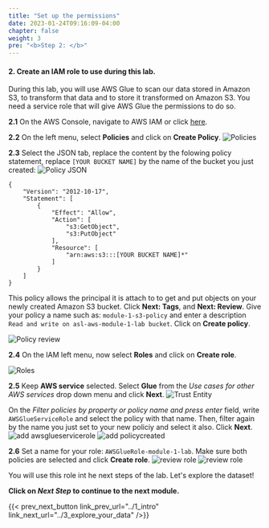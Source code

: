 ```yaml
---
title: "Set up the permissions"
date: 2023-01-24T09:16:09-04:00
chapter: false
weight: 3
pre: "<b>Step 2: </b>"
---
```


#### 2. Create an IAM role to use during this lab.

During this lab, you will use AWS Glue to scan our data stored in Amazon S3, to transform that data and to store it transformed on Amazon S3. You need a service role that will give AWS Glue the permissions to do so.

**2.1** On the AWS Console, navigate to AWS IAM or click [here](https://us-east-1.console.aws.amazon.com/iamv2/home#/home). 

**2.2** On the left menu, select **Policies** and click on **Create Policy**.
![Policies](/Sustainability/200_different_datasets_and_their_use_case/Module_1/Images/7_1_Policies.png)

**2.3** Select the JSON tab, replace the content by the folowing policy statement, replace `[YOUR BUCKET NAME]` by the name of the bucket you just created:
![Policy JSON](/Sustainability/200_different_datasets_and_their_use_case/Module_1/Images/7_2_Policy_json.png)

```
{
    "Version": "2012-10-17",
    "Statement": [
        {
            "Effect": "Allow",
            "Action": [
                "s3:GetObject",
                "s3:PutObject"
            ],
            "Resource": [
                "arn:aws:s3:::[YOUR BUCKET NAME]*"
            ]
        }
    ]
}
```
This policy allows the principal it is attach to to get and put objects on your newly created Amazon S3 bucket. Click **Next: Tags**, and **Next: Review**. Give your policy a name such as: `module-1-s3-policy` and enter a description `Read and write on asl-aws-module-1-lab bucket`. Click on **Create policy**.

![Policy review](/Sustainability/200_different_datasets_and_their_use_case/Module_1/Images/7_3_review_policy.png)

**2.4** On the IAM left menu, now select **Roles** and click on **Create role**. 

![Roles](/Sustainability/200_different_datasets_and_their_use_case/Module_1/Images/7_4_roles_create.png)

**2.5** Keep **AWS service** selected. Select **Glue** from the _Use cases for other AWS services_ drop down menu and click **Next**.
![Trust Entity](/Sustainability/200_different_datasets_and_their_use_case/Module_1/Images/7_5_select_trust.png)

On the _Filter policies by property or policy name and press enter_ field, write `AWSGlueServiceRole` and select the policy with that name. Then, filter again by the name you just set to your new policiy and select it also. Click **Next**.
![add awsglueservicerole](/Sustainability/200_different_datasets_and_their_use_case/Module_1/Images/7_6_awsglueservicerole.png)
![add policycreated](/Sustainability/200_different_datasets_and_their_use_case/Module_1/Images/7_7_policy_created.png)

**2.6** Set a name for your role: `AWSGlueRole-module-1-lab`. Make sure both policies are selected and click **Create role**.
![review role](/Sustainability/200_different_datasets_and_their_use_case/Module_1/Images/7_8_review_role.png)
![review role](/Sustainability/200_different_datasets_and_their_use_case/Module_1/Images/7_9_role_create.png)

You will use this role int he next steps of the lab. Let's explore the dataset!

**Click on *Next Step* to continue to the next module.**

{{< prev_next_button link_prev_url="../1_intro" link_next_url="../3_explore_your_data" />}}